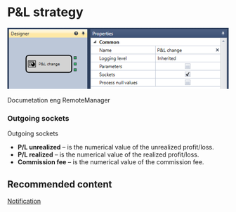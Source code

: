 # P&L strategy

![Designer StrategyPnLDiagramElement 00](../images/Designer_StrategyPnLDiagramElement_00.png)

Documetation eng RemoteManager 

### Outgoing sockets

Outgoing sockets

- **P\/L unrealized** – is the numerical value of the unrealized profit\/loss.
- **P\/L realized** – is the numerical value of the realized profit\/loss.
- **Commission fee** – is the numerical value of the commission fee.

## Recommended content

[Notification](Designer_Notice.md)
